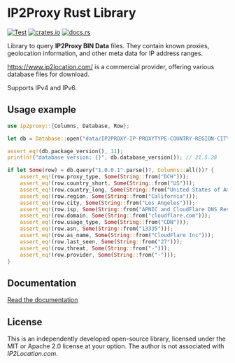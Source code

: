 IP2Proxy Rust Library
=====================

[![Test](https://github.com/niklasf/ip2proxy-rust/workflows/Test/badge.svg)](https://github.com/niklasf/ip2proxy-rust/actions)
[![crates.io](https://img.shields.io/crates/v/ip2proxy.svg)](https://crates.io/crates/ip2proxy)
[![docs.rs](https://docs.rs/ip2proxy/badge.svg)](https://docs.rs/ip2proxy)

Library to query **IP2Proxy BIN Data** files. They contain known proxies,
geolocation information, and other meta data for IP address ranges.

https://www.ip2location.com/ is a commercial provider, offering various database
files for download.

Supports IPv4 and IPv6.

Usage example
-------------

```rust
use ip2proxy::{Columns, Database, Row};

let db = Database::open("data/IP2PROXY-IP-PROXYTYPE-COUNTRY-REGION-CITY-ISP-DOMAIN-USAGETYPE-ASN-LASTSEEN-THREAT-RESIDENTIAL-PROVIDER.BIN")?;

assert_eq!(db.package_version(), 11);
println!("database version: {}", db.database_version()); // 21.5.28

if let Some(row) = db.query("1.0.0.1".parse()?, Columns::all())? {
    assert_eq!(row.proxy_type, Some(String::from("DCH")));
    assert_eq!(row.country_short, Some(String::from("US")));
    assert_eq!(row.country_long, Some(String::from("United States of America")));
    assert_eq!(row.region, Some(String::from("California")));
    assert_eq!(row.city, Some(String::from("Los Angeles")));
    assert_eq!(row.isp, Some(String::from("APNIC and CloudFlare DNS Resolver Project")));
    assert_eq!(row.domain, Some(String::from("cloudflare.com")));
    assert_eq!(row.usage_type, Some(String::from("CDN")));
    assert_eq!(row.asn, Some(String::from("13335")));
    assert_eq!(row.as_name, Some(String::from("CloudFlare Inc")));
    assert_eq!(row.last_seen, Some(String::from("27")));
    assert_eq!(row.threat, Some(String::from("-")));
    assert_eq!(row.provider, Some(String::from("-")));
}
```

Documentation
-------------

[Read the documentation](https://docs.rs/ip2proxy)

License
-------

This is an independently developed open-source library, licensed under the
MIT or Apache 2.0 license at your option. The author is not associated with
*IP2Location.com*.
